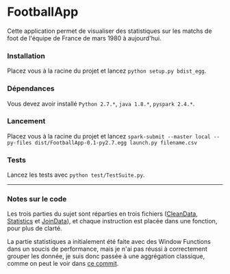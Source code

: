 # FootballApp
Cette application permet de visualiser des statistiques sur les matchs de foot de l'équipe de France de mars 1980 à aujourd'hui.

### Installation
Placez vous à la racine du projet et lancez `python setup.py bdist_egg`.

### Dépendances
Vous devez avoir installé `Python 2.7.*`, `java 1.8.*`, `pyspark 2.4.*`.

### Lancement
Placez vous à la racine du projet et lancez `spark-submit --master local --py-files dist/FootballApp-0.1-py2.7.egg launch.py filename.csv`

### Tests
Lancez les tests avec `python test/TestSuite.py`.

------------
### Notes sur le code
Les trois parties du sujet sont réparties en trois fichiers ([CleanData](https://github.com/MarionLeHerisson/Spark/blob/master/src/CleanData.py), [Statistics](https://github.com/MarionLeHerisson/Spark/blob/master/src/Statistics.py) et [JoinData](https://github.com/MarionLeHerisson/Spark/blob/master/src/JoinData.py)), et chaque instruction est placée dans une fonction, pour plus de clarté.

La partie statistiques a initialement été faite avec des Window Functions dans un soucis de performance, mais je n'ai pas réussi à correctement grouper les donnée, je suis donc passée à une aggrégation classique, comme on peut le voir dans [ce commit](https://github.com/MarionLeHerisson/Spark/commit/52c0e5b463fefd307804fd755562cb79f3a1e126#diff-c5a3670d080c8859fd5ff02288458438L24-L40).